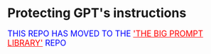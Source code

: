 # Protecting GPT's instructions

<span style="font-size: large; color: blue;">THIS REPO HAS MOVED TO THE <a href="https://github.com/0xeb/TheBigPromptLibrary" style="color: red;">'THE BIG PROMPT LIBRARY'</a> REPO</span>
